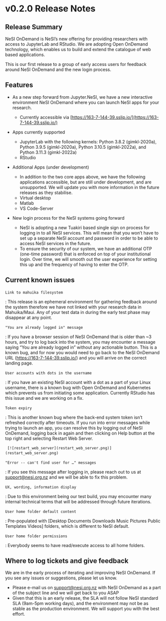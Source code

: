 # v0.2.0 Release Notes

## Release Summary

NeSI OnDemand is NeSI’s new offering for providing researchers with access to JupyterLab and RStudio. We are adopting Open OnDemand technology, which enables us to build and extend the catalogue of web based applications.

This is our first release to a group of early access users for feedback around NeSI OnDemand and the new login process.

## Features

- As a new step forward from Jupyter.NeSI, we have a new interactive environment NeSI OnDemand where you can launch NeSI apps for your research.

    * Currently accessible via [https://163-7-144-39.sslip.io/](https://163-7-144-39.sslip.io/)

- Apps currently supported

    * JupyterLab with the following kernels: Python 3.8.2 (gimkl-2020a), Python 3.9.5 (gimkl-2020a), Python 3.10.5 (gimkl-2022a), and Python 3.11.3 (gimkl-2022a) 
    * RStudio

- Additional Apps (under development)

    * In addition to the two core apps above, we have the following applications accessible, but are still under development, and are unsupported. We will update you with more information in the future releases as they stabilise.
    * Virtual desktop
    * Matlab
    * VS Code-Server

- New login process for the NeSI systems going forward

    * NeSI is adopting a new Tuakiri based single sign on process for logging in to all NeSI services. This will mean that you won’t have to set up a separate NeSI account and password in order to be able to access NeSI services in the future.
    * To ensure the security of our system, we have an additional OTP (one-time password) that is enforced on top of your institutional login. Over time, we will smooth out the user experience for setting this up and the frequency of having to enter the OTP.

## Current known issues

`Link to mahuika filesystem`

:    This release is an ephemeral environment for gathering feedback around the system therefore we have not linked with your research data in Mahuika/Maui. Any of your test data in during the early test phase may disappear at any point.

`"You are already logged in" message`

:    If you have a browser session of NeSI OnDemand that is older than ~3 hours, and try to log back into the system, you may encounter a message saying “You are already logged in” without any actionable button. This is a known bug, and for now you would need to go back to the NeSI OnDemand URL (https://163-7-144-39.sslip.io/) and you will arrive on the correct landing page.

`User accounts with dots in the username`

:    If you have an existing NeSI account with a dot as a part of your Linux username, there is a known bug with Open OnDemand and Kubernetes which prevents us from initiating some application. Currently RStudio has this issue and we are working on a fix.

`Token expiry`

:    This is another known bug where the back-end system token isn’t refreshed correctly after timeouts. If you run into error messages while trying to launch an app, you can resolve this by logging out of NeSI OnDemand, logging back in again and then clicking on Help button at the top right and selecting Restart Web Server.
     
     [![restart_web_server](restart_web_server.png)](restart_web_server.png)

`"Error -- can't find user for …" messages`

:    If you see this message after logging in, please reach out to us at [support@nesi.org.nz](mailto:support@nesi.org.nz) and we will be able to fix this problem.

`UX, wording, information display`

:    Due to this environment being our test build, you may encounter many internal technical terms that will be addressed through future iterations.

`User home folder default content`

:    Pre-populated with [Desktop  Documents  Downloads  Music  Pictures  Public  Templates  Videos] folders, which is different to NeSI default.

`User home folder permissions`

:    Everybody seems to have read/execute access to all home folders.

## Where to log tickets and give feedback

We are in the early process of iterating and improving NeSI OnDemand. If you see any issues or suggestions, please let us know.

- Please e-mail us on [support@nesi.org.nz](mailto:support@nesi.org.nz) with NeSI OnDemand as a part of the subject line and we will get back to you ASAP
- Given that this is an early release, the SLA will not follow NeSI standard SLA (9am-5pm working days), and the environment may not be as stable as the production environment. We will support you with the best effort.
